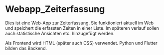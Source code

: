 # Webapp_Zeiterfassung
Dies ist eine Web-App zur Zeiterfassung. Sie funktioniert aktuell im Web und speichert die erfassten Zeiten in einer Liste. Im späteren verlauf sollen auch statistische Ansichten etc. hinzugefügt werden.

Als Frontend wird HTML (später auch CSS) verwendet. Python und Flutter bilden das Backend.
